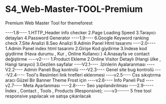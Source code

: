 # S4_Web-Master-TOOL-Premium
Premium Web Master Tool for themeforest



----1.8----
1.HTTP_Header info checker
2.Page Loading Speed
3.Tarayıcı detayları
4.Password Generator
----1.9----
6.Google Keyword ranking check
7.Site Analizi
8.Seo Analizi
9.Admin Panel Html tasarımı
----2.0----
1.Admin Panel index html tasarımı
2.Girişe Kod giydirme
3.İndexe kod giydirme (Hava durumu , Kur , Online Kullanıcı )
4.Anasayfa ve contact değiştirme
----v2----
1.Product Ekleme
2.Online Visitor Detaylı (Hangi ülke , Hangi tarayıcı)
3.Gezilen sayfalar
----V2.1----
.İzinlerin Ayalaranması
----V2.2----
Admin Paneli Bug kontrolü
----V2.3----
Genel site bug kontrolü
----V2.4----
Tool's Resimleri link hrefleri eklenmesi
----v2.5----
Css sıkıştırma aracı
Güzel Bir Banner Theme Frost için
----v2.6----
İnfo Paneli Psd
----v2.7----
Meta Ayarlanması 
----2.8-----
Seo yapılandırılması
----2.9-----
İndex , Contact , Tools , Products (Responsive);
----v3------
5 free tool responsive yapılacak ve satışa çıkarılacak
